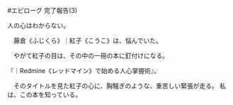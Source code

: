 #エピローグ 完了報告(3)

人の心はわからない。

　藤倉《ふじくら》｜紅子《こうこ》は、悩んでいた。

　やがて紅子の目は、その中の一冊の本に釘付けになる。

『｜Redmine《レッドマイン》で始める人心掌握術』。

　そのタイトルを見た紅子の心に、胸騒ぎのような、重苦しい緊張が走る。
私は、この本を知っている。
